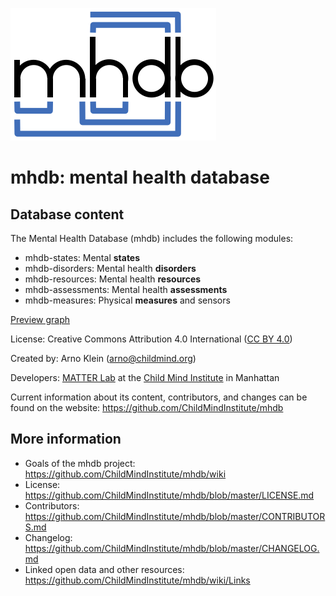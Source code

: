 ![mhdb-logo](mhdb-logo.png)

# mhdb: mental health database

## Database content
The Mental Health Database (mhdb) includes the following modules:

  - mhdb-states: Mental **states**
  - mhdb-disorders: Mental health **disorders**
  - mhdb-resources: Mental health **resources**
  - mhdb-assessments: Mental health **assessments**
  - mhdb-measures: Physical **measures** and sensors

[Preview graph](http://54.210.58.138:7200)

License: Creative Commons Attribution 4.0 International ([CC BY 4.0](https://creativecommons.org/licenses/by/4.0/))

Created by: Arno Klein (arno@childmind.org)

Developers: [MATTER Lab](https://matter.childmind.org) at the [Child Mind Institute](https://childmind.org) in Manhattan 

Current information about its content, contributors, and changes 
can be found on the website: https://github.com/ChildMindInstitute/mhdb

## More information

  - Goals of the mhdb project: https://github.com/ChildMindInstitute/mhdb/wiki
  - License: https://github.com/ChildMindInstitute/mhdb/blob/master/LICENSE.md
  - Contributors:  https://github.com/ChildMindInstitute/mhdb/blob/master/CONTRIBUTORS.md
  - Changelog: https://github.com/ChildMindInstitute/mhdb/blob/master/CHANGELOG.md
  - Linked open data and other resources: https://github.com/ChildMindInstitute/mhdb/wiki/Links

